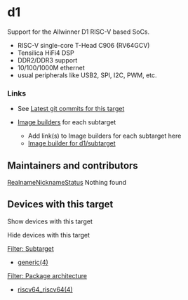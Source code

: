 # d1

Support for the Allwinner D1 RISC-V based SoCs.

- RISC-V single-core T-Head C906 (RV64GCV)
- Tensilica HiFi4 DSP
- DDR2/DDR3 support
- 10/100/1000M ethernet
- usual peripherals like USB2, SPI, I2C, PWM, etc.

### Links

- See [Latest git commits for this target](https://git.openwrt.org/?p=openwrt%2Fopenwrt.git&a=search&h=HEAD&st=commit&s=d1%3A "https://git.openwrt.org/?p=openwrt/openwrt.git&a=search&h=HEAD&st=commit&s=d1:")
- [Image builders](/docs/guide-user/additional-software/imagebuilder "docs:guide-user:additional-software:imagebuilder") for each subtarget
  
  - Add link(s) to Image builders for each subtarget here
  - [Image builder for d1/subtarget](https://downloads.openwrt.org/snapshots/targets/d1/... "https://downloads.openwrt.org/snapshots/targets/d1/...")

## Maintainers and contributors

[Realname](/docs/techref/targets/d1?datasrt=realname "Sort by this column")[Nickname](/docs/techref/targets/d1?datasrt=nickname "Sort by this column")[Status](/docs/techref/targets/d1?datasrt=status "Sort by this column") Nothing found

## Devices with this target

Show devices with this target

Hide devices with this target

[Filter: Subtarget](#folded_4413857a36e0bfc87118b42f0ebfeec7_1)

- [generic(4)](/docs/techref/targets/d1?dataflt%5B0%5D=subtarget_%3Dgeneric "Show pages matching 'generic'")

[Filter: Package architecture](#folded_4413857a36e0bfc87118b42f0ebfeec7_2)

- [riscv64\_riscv64(4)](/docs/techref/targets/d1?dataflt%5B0%5D=package%20architecture_%3Driscv64_riscv64 "Show pages matching 'riscv64_riscv64'")
